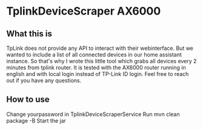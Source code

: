 # TplinkDeviceScraper AX6000

## What this is

TpLink does not provide any API to interact with their webinterface. 
But we wanted to include a list of all connected devices in our home assistant instance. 
So that's why I wrote this little tool which grabs all devices every 2 minutes from tplink router. 
It is tested with the AX6000 router running in english and with local login instead of TP-Link ID login. 
Feel free to reach out if you have any questions. 

## How to use

Change yourpassword in TplinkDeviceScraperService 
Run mvn clean package -B 
Start the jar 
